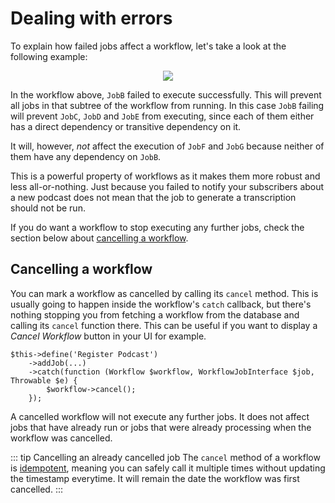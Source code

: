 # Dealing with errors

To explain how failed jobs affect a workflow, let's take a look at the following example:

<div style="text-align: center">
    <img src="/workflow-5.svg" />
</div>

In the workflow above, `JobB` failed to execute successfully. This will prevent all jobs in that subtree of the workflow from running. In this case `JobB` failing will prevent `JobC`, `JobD` and `JobE` from executing, since each of them either has a direct dependency or transitive dependency on it.

It will, however, _not_ affect the execution of `JobF` and `JobG` because neither of them have any dependency on `JobB`.

This is a powerful property of workflows as it makes them more robust and less all-or-nothing. Just because you failed to notify your subscribers about a new podcast does not mean that the job to generate a transcription should not be run.

If you do want a workflow to stop executing any further jobs, check the section below about [cancelling a workflow](#cancelling-a-workflow).

## Cancelling a workflow

You can mark a workflow as cancelled by calling its `cancel` method. This is usually going to happen inside the workflow's `catch` callback, but there's nothing stopping you from fetching a workflow from the database and calling its `cancel` function there. This can be useful if you want to display a _Cancel Workflow_ button in your UI for example.

```php{4}
$this->define('Register Podcast')
    ->addJob(...)
    ->catch(function (Workflow $workflow, WorkflowJobInterface $job, Throwable $e) {
        $workflow->cancel();
    });
```

A cancelled workflow will not execute any further jobs. It does not affect jobs that have already run or jobs that were already processing when the workflow was cancelled.

::: tip Cancelling an already cancelled job
The `cancel` method of a workflow is [idempotent](https://en.wikipedia.org/wiki/Idempotence), meaning you can safely call it multiple times without updating the timestamp everytime. It will remain the date the workflow was first cancelled.
:::
